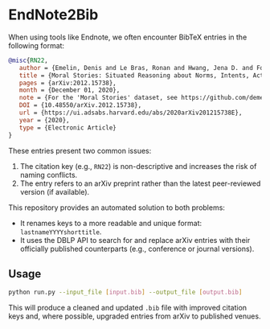 # EndNote2Bib

When using tools like Endnote, we often encounter BibTeX entries in the following format:

```bibtex
@misc{RN22,
   author = {Emelin, Denis and Le Bras, Ronan and Hwang, Jena D. and Forbes, Maxwell and Choi, Yejin},
   title = {Moral Stories: Situated Reasoning about Norms, Intents, Actions, and their Consequences},
   pages = {arXiv:2012.15738},
   month = {December 01, 2020},
   note = {For the 'Moral Stories' dataset, see https://github.com/demelin/moral_stories},
   DOI = {10.48550/arXiv.2012.15738},
   url = {https://ui.adsabs.harvard.edu/abs/2020arXiv201215738E},
   year = {2020},
   type = {Electronic Article}
}
```

These entries present two common issues:

1. The citation key (e.g., `RN22`) is non-descriptive and increases the risk of naming conflicts.
2. The entry refers to an arXiv preprint rather than the latest peer-reviewed version (if available).

This repository provides an automated solution to both problems:

* It renames keys to a more readable and unique format: `lastnameYYYYshorttitle`.
* It uses the DBLP API to search for and replace arXiv entries with their officially published counterparts (e.g., conference or journal versions).

## Usage

```bash
python run.py --input_file [input.bib] --output_file [output.bib]
```

This will produce a cleaned and updated `.bib` file with improved citation keys and, where possible, upgraded entries from arXiv to published venues.